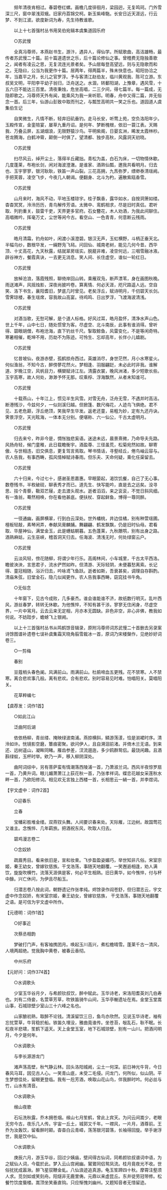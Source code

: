 <!-- { "loadSidebar": true } -->
　　频年清夜肯相过。春碧卷红螺。画檐几度徘徊月，梁园迥，无复鸣珂。门外雪深三尺，窗中翠浅双蛾。旧家丹荔锦交柯。新玉紫峰駞。长安日近天涯远，行云梦、不到江波。欲度新词为寿，先生待教谁歌。

　　以上十七首强村丛书用吴伯宛辑本虞集道园乐府

　　○苏武慢

　　全真冯尊师，本燕赵书生，游汴，遇异人，得仙学。所赋歌曲，高洁雄畅，最传者苏武慢二十篇。前十篇道遗世之乐，后十篇论修仙之事。曾稽费无隐独善歌之，闻者有凌云之思，无复流连光景者矣。予山居每登高望远，则与无隐歌而和之。无隐曰，公当为我更作十篇。居两年，得两篇半，殊未快意也。昭阳协洽之年，当嘉平之月，长儿之官罗浮。予与客清江赵伯友，临川黄观我、陈可立游。东叔吴文明，平阳李平幼子翁归，泛舟送之。水涸，转鄱阳湖，上豫章，遇风雪，十五六日不能达三百里。清夜秉烛，危坐高唱，二三夕间，得七篇半。每一篇成，无隐即歌之。冯尊师天外有闻，能乘风为我一来听耶。明春，舟中又得二篇，并无俗念一首。后三年，仙游山彭致中取而刊之，与瓢笠高明共一笑之乐也。道园道人虞集伯生记

　　自笑微生，凡情不断，轻弃旧矶垂钓。走马长安，听莺上苑，空负洛阳年少。玉殿传宣，金銮陪宴，屡草九重丹诏。是何年、梦断槐根，依旧一蓑江表。天赐我、万叠云屏，五湖烟浪，无限野猿沙鸟。平明紫阁，日晏玄洲，晞发太霞林杪。苍龙腾海，白鹤冲霄，颠倒一时俱了。望清都、独步高秋，风露洞天初晓。

　　○苏武慢

　　扫尽风云，绰开尘土，落得半丘藏拙。青松为盖，白石为床，一切物情休歇。几度蓬莱，布袍长剑，闲对海波澄澈。是谁家、酒熟仙瓢，邀我共看明月。归去也、玉宇寥寥，银河耿耿，铁笛一声山裂。三花高拥，九炁弥罗，缥缈泰清瑶阙。手把芙蓉，凌空飞步，今夜几人朝谒。便翻身、北斗为杓，遍散紫瓯香雪。

　　○苏武慢

　　山月来时，海风不动，平地玉楼琼宇。桂子飘香，露华如水，自按洞箫如缕。杳杳冥冥，泠泠历历，青鸟解传芳语。太微中、鸾鹤相求，尽是旧时真侣。君听取、列豹重关，鼓雷千吏，天界更多官府。石女簪花，木人劝酒，为我此间聊住。高唱微吟，挥毫万丈，尘世等闲今古。看空山、一色青青，何意断云残雨。

　　○苏武慢

　　皓月清霜，钓舟如叶，闲渡小溪澄碧。银汉无声，玉虹横野，斗柄正垂天北。半幅乌纱，数根华发，一緉野凫飞舄。问回仙、城南老树，能见几何今昔。西华顶、十丈高花，九天秋露，结就翠房瑶实。脱屣非难，凌空何远，三咽雪融冰液。辟谷神方，餐霞真诀，一去更无消息。笑人间、长住虚空，谁似一轮红日。

　　○苏武慢

　　放棹沧浪，落霞残照，聊倚岸回山转。乘雁双凫，断芦漂苇，身在画图秋晚。雨送滩声，风摇烛影，深夜尚披吟卷。算离情、何必天涯，咫尺路遥人远。空自笑、洛下书生，襄阳耆旧，梦底几时曾见。老矣浮丘，赋诗明月，千仞碧天长剑。雪霁琼楼，春生瑶席，容我故山高宴。待鸡鸣、日出罗浮，飞渡海波清浅。

　　○苏武慢

　　对酒当歌，无愁可解，是个道人标格。好风过耳，皓月盈怀，清净水声山色。世上千年，山中七日，随处惯曾为客。尽虚空、北斗南辰，此事有谁消得。曾听得、碧眼胡僧，布袍沧海，直下钓丝千尺。掣取鲸鱼，风雷变化，不是等闲奇特。寒暑相催，乾坤不用，历劫不为陈迹。可怜生、忘却高年，长伴小儿嬉剧。

　　○苏武慢

　　忆昔坡仙，夜游赤壁，孤鹤掠舟西过。英雄消尽，身世茫然，月小水寒星火。何似渔翁，不知今古，醉傍蓼花然火。梦相逢、羽服翩跹，未必此时非我。谁解道、岁晚江空，风帆目力，横槊赋诗江左。清露衣裳，晚风洲渚，多少短歌长些。玉宇高寒，故人何处，渺渺予怀无那。叹乘桴、浮海飘然，从者未知谁可。

　　○苏武慢

　　十载燕山，十年江上，惯见半生风雪。对雪无舟，泛舟无雪，不遇并时高洁。断港残沙，今兹何夕，一似剡溪归越。但掀篷、数尺梅花，人迹鸟飞俱绝。君不见、五老危巅，浮丘绝顶，笑我早生华发。返老还童，易粗为妙，定有九还丹诀。霁景浮空，天光眩海，一体本无分别。便堪称、六一仙公，千古太虚明月。

　　○苏武慢

　　归去来兮，昨非今是，惆怅独悲奚语。迷途未远，晨景熹微，乃命导夫先路。风扬舟轻，候门童稚，此日载瞻衡宇。酒盈尊、三径虽荒，松菊宛然如故。聊寄傲、与世相违，旧交俱息，更复驾言焉取。琴书情话，寻壑经丘，倦鸟岫云容与。农人告我，有事西畴，孤风情棹赋诗春雨。但乐夫、天命何疑，乘化任渠留去。

　　○苏武慢

　　六十归来，今过七十，感谢圣恩嘉惠。早眠晏起，渴饮饥餐，自己了无心事。数卷残书，半枚破砚，聊表秀才而已。道先生、快写能吟，直是去之远矣。没寻思、拄个青藜，靸双芒屦，走去渡头观水。逝者滔滔，来之衮衮，不觉日斜风细。有一渔翁，蓦然相唤，你在看他甚底。便扶杖、穿起鲜鱼，博得一尊同醉。

　　○苏武慢

　　一径通幽，画屏横翠，行到白云深处。世外蟠桃，井边佳橘，别有种萱瑶圃。檀板轻敲，素琴闲弄，奉献凤膏麟脯。舞翩翩、鹤发飘飘，仍是旧时仙母。君看取、华屋神仙，满堂金玉，此是蟪蛄朝暮。五色蓬莱，九秋鵰鹗，别有出身之路。酒熟麻姑，云生巫峡，稽首洞天归去。任海波、清浅无时，何处绿窗云户。

　　○苏武慢

　　云淡风轻，傍花随柳，将谓少年行乐。高阁林间，小车城里，千古太平西洛。瞻彼泱泱，言思君子，流水俨然如昨。但清游、天际轻阴，未便暮愁离索。长记得、童冠相随，浴沂归去，吟咏鸢飞鱼跃。逝者如斯，吾衰甚矣，调理自存斟酌。清庙朱弦，旧堂金石，隐几似闻更作。农人告我事西畴，窈窕挂书牛角。

　　○无俗念

　　十年窗下，见古今成败，几多豪杰。谁会谁能谁不济，故纸数行明灭。乱叶西风，游丝春梦，转转无休歇。为他憔悴，不知有甚干涉。寥寥无住闲身，尽虚空界，一片中宵月。云去云来无定相，月亦本无圆缺。非色非空，非心非佛，教我如何说。不妨跬步，蟾蜍飞上银阙。

　　以上十三首强村丛书从鸣鹤馀音辑录，原附冯尊师词苏武慢二十首删去另录案诗馀图谱补遗卷七误补虞集霜天晓角翦雪裁冰一首，原词乃宋楼槃作，见绝妙好词卷三。

　　○一剪梅

　　春别

　　豆蔻梢头春色阑。风满前山。雨满前山。杜鹃啼血五更残。花不禁寒。人不禁寒。离合悲欢事几般。离有悲欢。合有悲欢。别时容易见时难。怕唱阳关。莫唱阳关。

　　花草粹编七

【虞荐发：词作1首】

　　○如此江山

　　泛曲阿后湖

　　依依杨柳，青丝缕、掩映绿波南浦。燕掠横斜，鳞游荡漾，恰是湔裙时序。清泠如许。恍镜影空磨，簟痕密聚。欲问伊人，且自溯洄前渚。并倚木兰无语。到来还、远树遥山，凝眸同睹。雁齿参差，汊流逦迤，多少鸥群鸳侣。最饶闲趣。且酒斟绿蚁，玉杯时举。欸乃一声，移入柳阴深处。

　　曲阿词综中，另有菩萨蛮有情潮落西陵浦一首，乃萧淑兰词。西风半夜惊罗扇一首，乃黄升词。眼儿媚萧萧江上荻花秋一首，乃张孝祥词。蝶恋花越女采莲秋水畔一首，乃欧阳修词。相见欢无言独上西楼一首，长相思云一緺一首，并李煜词。

【宇文虚中：词作2首】

　　○迎春乐

　　立春

　　宝幡彩胜堆金缕。双燕钗头舞。人间要识春来处。天际雁，江边树。故国莺花又谁主。念憔悴、几年羁旅。把酒祝东风，吹取人归去。

　　碧鸡漫志卷二

　　○念奴娇

　　疏眉秀目。看来依旧是，宣和妆束。飞步盈盈姿媚巧，举世知非凡俗。宋室宗姬，秦王幼女，曾嫁钦慈族。干戈浩荡，事随天地翻覆。一笑邂逅相逢，劝人满饮，旋旋吹横竹。流落天涯俱是客，何必平生相熟。旧日黄华，如今憔悴，付与杯中醁。兴亡休问，为伊且尽船玉。

　　归潜志卷八按此词，朝野遗记作张孝纯。烬馀录作阎苍舒，但归潜志云，宇文虚中作念奴娇，有宋室宗姬，秦王幼女，曾嫁钦慈族， 干戈浩荡，事随天地翻覆之语。是可信为宇文虚中所作。

【元德明：词作1首】

　　○好事近

　　次蔡丞相韵

　　梦破打门声，有客袖携团月。唤起玉川高兴，煮松檐晴雪。蓬莱千古一清风，人境两超绝。觉我胸中黄卷，被春云香彻。

　　中州乐府

【元好问：词作374首】

　　○水调歌头

　　少室玉华谷月夕，与希颜钦叔饮，醉中赋此。玉华诗老，宋洛阳耆英刘几伯寿也。刘有二侍妾，名萱草芳草，吹铁笛骑牛山间，玉华亭榭遗址在焉。金堂玉堂嵩山事，石城琼壁少室山三十六峰之名也。

　　山家酿初熟，取醉不论钱。清溪留饮三日，鱼鸟亦欣然。见说玉华诗老，袖有忘忧萱草，牛背稳於船。铁笛久埋没，雅曲竟谁传。坐苍苔，敧乱石，耿不眠。长松夜半悲啸，笙鹤下遥天。天上金堂玉室，地下石城琼壁，别有一山川。把酒问明月，今夕是何年。

　　○水调歌头

　　与李长源游龙门

　　滩声荡高壁，秋气静云林。回头洛阳城阙，尘土一何深。前日神光牛背，今日春风马耳，因见古人心。一笑青山底，未受二毛侵。问龙门，何所似，似山阴。平生梦想佳处，留眼更登临。我有一卮芳酒，唤取山花山鸟，伴我醉时吟。何必丝与竹，山水有清音。

　　○水调歌头

　　缑山夜歌

　　石坛洗秋露，乔木拥苍烟。缑山七月笙鹤，曾此上宾天。为问云间嵩少，老眼无穷今古，夜乐几人传。宇宙一丘土，城郭又千年。一襟风，一片月，酒尊前。王乔为汝轰饮，留看醉时颠。杳杳白云青嶂，荡荡银河碧落，长袖得回旋。举手谢浮世，我是饮中仙。

　　○水调歌头

　　庚辰六月，游玉华谷，回过少姨庙，壁间得古仙词，同希颜钦叔谱词中语，为之赋仙人词，今载於此。梦入云山宫阙幽。鸑鷟同侣鸳凤流。桂月竟夜光不收。世俗扰扰成嚣湫。醉飞星驭鞭金虬。八仙浪迹追真游。龟玉笙蹄四十秋。摩霄注壑须人求。觅剑如或笑刻舟。阳燧非无鹿里俦。元鼎以来虚昆丘。东井徒劳冠带修。松餐竹饮度蜃楼。嵩顶坐笑垂直钩。只应惭愧刘幽州。又题知音者无惜留迹。


